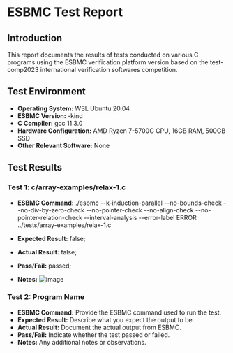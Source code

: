 # ESBMC Test Report

## Introduction

This report documents the results of tests conducted on various C programs using the ESBMC verification platform version based on the test-comp2023 international verification softwares competition.

## Test Environment

- **Operating System:** WSL Ubuntu 20.04
- **ESBMC Version:** -kind
- **C Compiler:** gcc 11.3.0
- **Hardware Configuration:** AMD Ryzen 7-5700G CPU, 16GB RAM, 500GB SSD
- **Other Relevant Software:** None

## Test Results

### Test 1: c/array-examples/relax-1.c

- **ESBMC Command:** ./esbmc --k-induction-parallel --no-bounds-check --no-div-by-zero-check --no-pointer-check --no-align-check --no-pointer-relation-check --interval-analysis --error-label ERROR ../tests/array-examples/relax-1.c

- **Expected Result:** false;
- **Actual Result:** false;
- **Pass/Fail:** passed;
- **Notes:** ![image](./../imgs/relax-1-esbmc-test.png)

### Test 2: Program Name

- **ESBMC Command:** Provide the ESBMC command used to run the test.
- **Expected Result:** Describe what you expect the output to be.
- **Actual Result:** Document the actual output from ESBMC.
- **Pass/Fail:** Indicate whether the test passed or failed.
- **Notes:** Any additional notes or observations.
